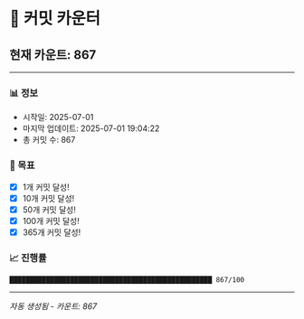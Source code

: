 # 🔢 커밋 카운터

## 현재 카운트: 867

---

### 📊 정보
- 시작일: 2025-07-01
- 마지막 업데이트: 2025-07-01 19:04:22
- 총 커밋 수: 867

### 🎯 목표
- [x] 1개 커밋 달성!
- [x] 10개 커밋 달성!
- [x] 50개 커밋 달성!
- [x] 100개 커밋 달성!
- [x] 365개 커밋 달성!

### 📈 진행률
```
██████████████████████████████████████████████████ 867/100
```

---
*자동 생성됨 - 카운트: 867*
